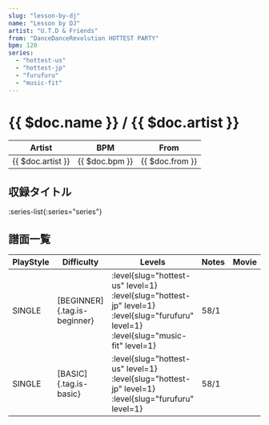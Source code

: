 ```yaml
---
slug: "lesson-by-dj"
name: "Lesson by DJ"
artist: "U.T.D & Friends"
from: "DanceDanceRevolution HOTTEST PARTY"
bpm: 120
series:
  - "hottest-us"
  - "hottest-jp"
  - "furufuru"
  - "music-fit"
---
```


# {{ $doc.name }} / {{ $doc.artist }}

|Artist|BPM|From|
|------|---|----|
|{{ $doc.artist }}|{{ $doc.bpm }}|{{ $doc.from }}|

## 収録タイトル

:series-list{:series="series"}

## 譜面一覧

|PlayStyle|Difficulty|Levels|Notes|Movie|
|---------|----------|------|-----|-----|
|SINGLE|[BEGINNER]{.tag.is-beginner}|<div class="field is-grouped is-grouped-multiline"> :level{slug="hottest-us" level=1} :level{slug="hottest-jp" level=1} :level{slug="furufuru" level=1} :level{slug="music-fit" level=1}</div>|58/1||
|SINGLE|[BASIC]{.tag.is-basic}|<div class="field is-grouped is-grouped-multiline"> :level{slug="hottest-us" level=1} :level{slug="hottest-jp" level=1} :level{slug="furufuru" level=1}</div>|58/1||

